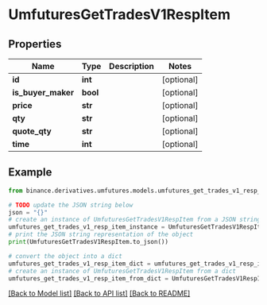 # UmfuturesGetTradesV1RespItem


## Properties

Name | Type | Description | Notes
------------ | ------------- | ------------- | -------------
**id** | **int** |  | [optional] 
**is_buyer_maker** | **bool** |  | [optional] 
**price** | **str** |  | [optional] 
**qty** | **str** |  | [optional] 
**quote_qty** | **str** |  | [optional] 
**time** | **int** |  | [optional] 

## Example

```python
from binance.derivatives.umfutures.models.umfutures_get_trades_v1_resp_item import UmfuturesGetTradesV1RespItem

# TODO update the JSON string below
json = "{}"
# create an instance of UmfuturesGetTradesV1RespItem from a JSON string
umfutures_get_trades_v1_resp_item_instance = UmfuturesGetTradesV1RespItem.from_json(json)
# print the JSON string representation of the object
print(UmfuturesGetTradesV1RespItem.to_json())

# convert the object into a dict
umfutures_get_trades_v1_resp_item_dict = umfutures_get_trades_v1_resp_item_instance.to_dict()
# create an instance of UmfuturesGetTradesV1RespItem from a dict
umfutures_get_trades_v1_resp_item_from_dict = UmfuturesGetTradesV1RespItem.from_dict(umfutures_get_trades_v1_resp_item_dict)
```
[[Back to Model list]](../README.md#documentation-for-models) [[Back to API list]](../README.md#documentation-for-api-endpoints) [[Back to README]](../README.md)


